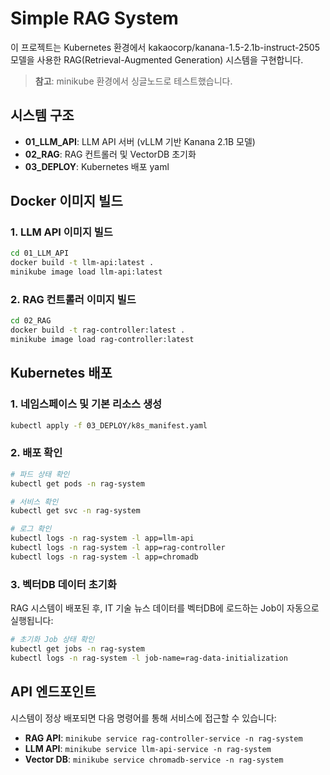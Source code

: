 # Simple RAG System

이 프로젝트는 Kubernetes 환경에서 kakaocorp/kanana-1.5-2.1b-instruct-2505 모델을 사용한 RAG(Retrieval-Augmented Generation) 시스템을 구현합니다.

> **참고**: minikube 환경에서 싱글노드로 테스트했습니다.

## 시스템 구조

- **01_LLM_API**: LLM API 서버 (vLLM 기반 Kanana 2.1B 모델)
- **02_RAG**: RAG 컨트롤러 및 VectorDB 초기화
- **03_DEPLOY**: Kubernetes 배포 yaml

## Docker 이미지 빌드

### 1. LLM API 이미지 빌드

```bash
cd 01_LLM_API
docker build -t llm-api:latest .
minikube image load llm-api:latest
```

### 2. RAG 컨트롤러 이미지 빌드

```bash
cd 02_RAG
docker build -t rag-controller:latest .
minikube image load rag-controller:latest
```

## Kubernetes 배포

### 1. 네임스페이스 및 기본 리소스 생성

```bash
kubectl apply -f 03_DEPLOY/k8s_manifest.yaml
```

### 2. 배포 확인

```bash
# 파드 상태 확인
kubectl get pods -n rag-system

# 서비스 확인
kubectl get svc -n rag-system

# 로그 확인
kubectl logs -n rag-system -l app=llm-api
kubectl logs -n rag-system -l app=rag-controller
kubectl logs -n rag-system -l app=chromadb
```

### 3. 벡터DB 데이터 초기화

RAG 시스템이 배포된 후, IT 기술 뉴스 데이터를 벡터DB에 로드하는 Job이 자동으로 실행됩니다:

```bash
# 초기화 Job 상태 확인
kubectl get jobs -n rag-system
kubectl logs -n rag-system -l job-name=rag-data-initialization
```

## API 엔드포인트

시스템이 정상 배포되면 다음 명령어를 통해 서비스에 접근할 수 있습니다:

- **RAG API**: `minikube service rag-controller-service -n rag-system`
- **LLM API**: `minikube service llm-api-service -n rag-system`
- **Vector DB**: `minikube service chromadb-service -n rag-system`